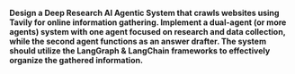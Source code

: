 **Design a Deep Research AI Agentic System that crawls websites using Tavily for online information gathering. Implement a dual-agent (or more agents) system with one agent focused on research and data collection, while the second agent functions as an answer drafter. The system should utilize the LangGraph & LangChain frameworks to effectively organize the gathered information.**
